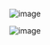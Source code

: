 ![image](https://github.com/yl-me/Notes-of-computer-graphics/blob/master/NeHe/Lesson43.FreeType%20Fonts%20in%20OpenGL/Screenshot.png)

![image](https://github.com/yl-me/Notes-of-computer-graphics/blob/master/NeHe/Lesson43.FreeType%20Fonts%20in%20OpenGL/ScreenshotO.png)